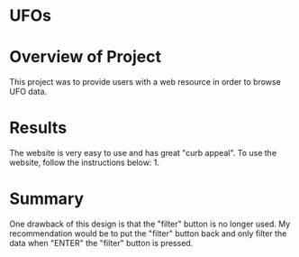 # UFOs

# Overview of Project
This project was to provide users with a web resource in order to browse UFO data.

# Results
The website is very easy to use and has great "curb appeal".  To use the website, follow the instructions below:
1. 



# Summary
One drawback of this design is that the "filter" button is no longer used.  My recommendation would be to put the "filter" button back and only filter the data when "ENTER"  <OR>  the "filter" button is pressed.
